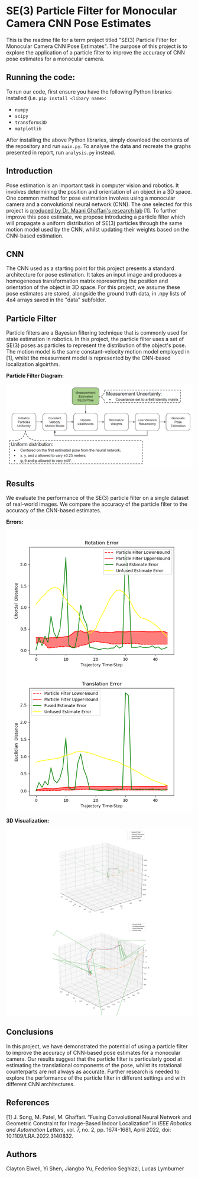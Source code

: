 # SE(3) Particle Filter for Monocular Camera CNN Pose Estimates

This is the readme file for a term project titled "SE(3) Particle Filter for Monocular Camera CNN Pose Estimates". The purpose of this project is to explore the application of a particle filter to improve the accuracy of CNN pose estimates for a monocular camera.

## Running the code:
To run our code, first ensure you have the following Python libraries installed (i.e. ```pip install <libary name>```:
- ```numpy```
- ```scipy```
- ```transforms3D```
- ```matplotlib```

After installing the above Python libraries, simply download the contents of the repository and run ```main.py```. To analyse the data and recreate the graphs presented in report, run ```analysis.py``` instead.

## Introduction
Pose estimation is an important task in computer vision and robotics. It involves determining the position and orientation of an object in a 3D space. One common method for pose estimation involves using a monocular camera and a convolutional neural network (CNN). The one selected for this project is [produced by Dr. Maani Ghaffari's research lab](https://ieeexplore-ieee-org.proxy.lib.umich.edu/document/9672748) [1]. To further improve this pose estimate, we propose introducing a particle filter which will propagate a uniform distribution of SE(3) particles through the same motion model used by the CNN, whilst updating their weights based on the CNN-based estimation.

## CNN
The CNN used as a starting point for this project presents a standard architecture for pose estimation. It takes an input image and produces a homogeneous transformation matrix representing the position and orientation of the object in 3D space. For this project, we assume these pose estimates are stored, alongside the ground truth data, in .npy lists of 4x4 arrays saved in the "data" subfolder.

## Particle Filter
Particle filters are a Bayesian filtering technique that is commonly used for state estimation in robotics. In this project, the particle filter uses a set of SE(3) poses as particles to represent the distribution of the object's pose. The motion model is the same constant-velocity motion model employed in [1], whilst the measurment model is represented by the CNN-based localization algoirthm.

__Particle Filter Diagram:__

![alt text](/pictures/pf_diagram.PNG)

## Results
We evaluate the performance of the SE(3) particle filter on a single dataset of real-world images. We compare the accuracy of the particle filter to the accuracy of the CNN-based estimates.

__Errors:__

![alt text](/pictures/Figure_2.png)
![alt text](/pictures/Figure_3.png)

__3D Visualization:__

![alt text](/pictures/Figure_1.png)
![alt text](/pictures/Figure_1_Zoom.png)


## Conclusions
In this project, we have demonstrated the potential of using a particle filter to improve the accuracy of CNN-based pose estimates for a monocular camera. Our results suggest that the particle filter is particularly good at estimating the translational components of the pose, whilst its rotational counterparts are not always as accurate. Further research is needed to explore the performance of the particle filter in different settings and with different CNN architectures.

## References

[1] J. Song, M. Patel, M. Ghaffari. “Fusing Convolutional Neural Network and Geometric Constraint for Image-Based Indoor Localization” in *IEEE Robotics and Automation Letters*, vol. 7, no. 2, pp. 1674-1681, April 2022, doi: 10.1109/LRA.2022.3140832.

## Authors
Clayton Elwell, Yi Shen, Jiangbo Yu, Federico Seghizzi, Lucas Lymburner